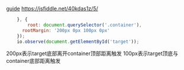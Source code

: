 [guide](https://www.bilibili.com/video/BV12G411m7ak/?buvid=XYBA826BA47FA1770A56CAC97CD8F2A3DAE7D&is_story_h5=false&mid=W%2B8vlgPw8%2FLrz5E2mFtVbQ%3D%3D&p=1&plat_id=116&share_from=ugc&share_medium=android&share_plat=android&share_session_id=1d91b5cf-01be-4a74-9b17-bceb207d3207&share_source=WEIXIN&share_tag=s_i&timestamp=1696894246&unique_k=cFTnbuD&up_id=3494367331354766&vd_source=62c8a03e66ff063b9af3e473fadb8049)
https://jsfiddle.net/40kdas1z/5/

```js
    }, {
    	root: document.querySelector('.container'),
      rootMargin: '200px 0px 100px 0px'
    });
    io.observe(document.getElementById('target'));
```
200px表示target底部离开container顶部距离触发
100px表示target顶底与container底部距离触发